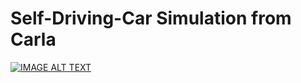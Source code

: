 # Self-Driving-Car Simulation from Carla

[![IMAGE ALT TEXT](https://www.youtube.com/watch?v=yWc_cpoBCPk&ab_channel=Calvin.K)](https://www.youtube.com/watch?v=RL_ugly_weather.mp4 "")
